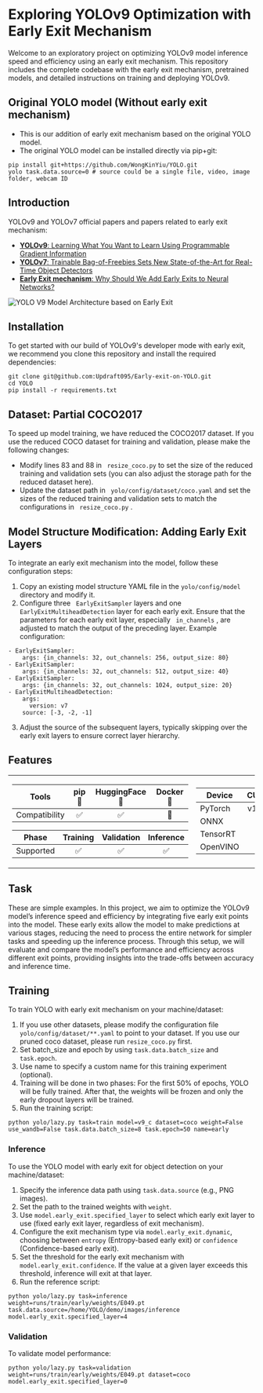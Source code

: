 # Exploring YOLOv9 Optimization with Early Exit Mechanism

<!-- > [!IMPORTANT]
> This project is currently a Work In Progress and may undergo significant changes. It is not recommended for use in production environments until further notice. Please check back regularly for updates.
>
> Use of this code is at your own risk and discretion. It is advisable to consult with the project owner before deploying or integrating into any critical systems. -->

Welcome to an exploratory project on optimizing YOLOv9 model inference speed and efficiency using an early exit mechanism. This repository includes the complete codebase with the early exit mechanism, pretrained models, and detailed instructions on training and deploying YOLOv9.

## Original YOLO model (Without early exit mechanism)
- This is our addition of early exit mechanism based on the original YOLO model.
- The original YOLO model can be installed directly via pip+git:
```shell
pip install git+https://github.com/WongKinYiu/YOLO.git
yolo task.data.source=0 # source could be a single file, video, image folder, webcam ID
```

## Introduction
YOLOv9 and YOLOv7 official papers and papers related to early exit mechanism:
- [**YOLOv9**: Learning What You Want to Learn Using Programmable Gradient Information](https://arxiv.org/abs/2402.13616)
- [**YOLOv7**: Trainable Bag-of-Freebies Sets New State-of-the-Art for Real-Time Object Detectors](https://arxiv.org/abs/2207.02696)
- [**Early Exit mechanism**: Why Should We Add Early Exits to Neural Networks?](https://doi.org/10.1007/s12559-020-09734-4)

![YOLO V9 Model Architecture based on Early Exit](https://github.com/user-attachments/assets/f4dba858-d479-4b94-aa0e-4f9955f601c9)

## Installation
To get started with our build of YOLOv9's developer mode with early exit, we recommend you clone this repository and install the required dependencies:
```shell
git clone git@github.com:Updraft095/Early-exit-on-YOLO.git
cd YOLO
pip install -r requirements.txt
```

## Dataset: Partial COCO2017
To speed up model training, we have reduced the COCO2017 dataset. If you use the reduced COCO dataset for training and validation, please make the following changes:
- Modify lines 83 and 88 in ` resize_coco.py`  to set the size of the reduced training and validation sets (you can also adjust the storage path for the reduced dataset here).
- Update the dataset path in ` yolo/config/dataset/coco.yaml`  and set the sizes of the reduced training and validation sets to match the configurations in ` resize_coco.py` .

## Model Structure Modification: Adding Early Exit Layers
To integrate an early exit mechanism into the model, follow these configuration steps:
1. Copy an existing model structure YAML file in the `yolo/config/model` directory and modify it.
2. Configure three ` EarlyExitSampler`  layers and one ` EarlyExitMultiheadDetection`  layer for each early exit. Ensure that the parameters for each early exit layer, especially ` in_channels` , are adjusted to match the output of the preceding layer. Example configuration:
```shell
- EarlyExitSampler:
    args: {in_channels: 32, out_channels: 256, output_size: 80}
- EarlyExitSampler:
    args: {in_channels: 32, out_channels: 512, output_size: 40}
- EarlyExitSampler:
    args: {in_channels: 32, out_channels: 1024, output_size: 20}
- EarlyExitMultiheadDetection:
    args:
      version: v7
    source: [-3, -2, -1]
```
3. Adjust the source of the subsequent layers, typically skipping over the early exit layers to ensure correct layer hierarchy.



## Features

<table>
<tr><td>

| Tools | pip 🐍 | HuggingFace 🤗 | Docker 🐳 |
| -------------------- | :----: | :--------------: | :-------: |
| Compatibility       | ✅     | ✅               | 🧪        |

|  Phase    | Training | Validation | Inference |
| ------------------- | :------: | :---------: | :-------: |
| Supported           | ✅       | ✅          | ✅        |

</td><td>

| Device | CUDA       | CPU       | MPS       |
| ------------------ | :---------: | :-------: | :-------: |
| PyTorch            | v1.12      | v2.3+     | v1.12     |
| ONNX               | ✅         | ✅        | -         |
| TensorRT           | ✅         | -        | -         |
| OpenVINO           | -          | 🧪        | ❔        |

</td></tr> </table>



## Task
These are simple examples. In this project, we aim to optimize the YOLOv9 model’s inference speed and efficiency by integrating five early exit points into the model. These early exits allow the model to make predictions at various stages, reducing the need to process the entire network for simpler tasks and speeding up the inference process. Through this setup, we will evaluate and compare the model’s performance and efficiency across different exit points, providing insights into the trade-offs between accuracy and inference time.

## Training
To train YOLO with early exit mechanism on your machine/dataset:

1. If you use other datasets, please modify the configuration file `yolo/config/dataset/**.yaml` to point to your dataset. If you use our pruned coco dataset, please run `resize_coco.py` first.
2. Set batch_size and epoch by using `task.data.batch_size` and `task.epoch`.
3. Use name to specify a custom name for this training experiment (optional).
4. Training will be done in two phases: For the first 50% of epochs, YOLO will be fully trained. After that, the weights will be frozen and only the early dropout layers will be trained.
5. Run the training script:
```shell
python yolo/lazy.py task=train model=v9_c dataset=coco weight=False 
use_wandb=False task.data.batch_size=8 task.epoch=50 name=early
```

[//]: # (### Transfer Learning)

[//]: # (To perform transfer learning with YOLOv9:)

[//]: # (```shell)

[//]: # (python yolo/lazy.py task=train task.data.batch_size=8 model=v9-c dataset={dataset_config} device={cpu, mps, cuda})

[//]: # (```)

### Inference
To use the YOLO model with early exit for object detection on your machine/dataset:

1. Specify the inference data path using `task.data.source` (e.g., PNG images).
2. Set the path to the trained weights with `weight`.
3. Use `model.early_exit.specified_layer` to select which early exit layer to use (fixed early exit layer, regardless of exit mechanism).
4. Configure the exit mechanism type via `model.early_exit.dynamic`, choosing between `entropy` (Entropy-based early exit) or `confidence` (Confidence-based early exit).
5. Set the threshold for the early exit mechanism with `model.early_exit.confidence`. If the value at a given layer exceeds this threshold, inference will exit at that layer.
6. Run the reference script:
```shell
python yolo/lazy.py task=inference weight=runs/train/early/weights/E049.pt 
task.data.source=/home/YOLO/demo/images/inference model.early_exit.specified_layer=4
```

### Validation
To validate model performance:
```shell
python yolo/lazy.py task=validation weight=runs/train/early/weights/E049.pt dataset=coco model.early_exit.specified_layer=0
```
